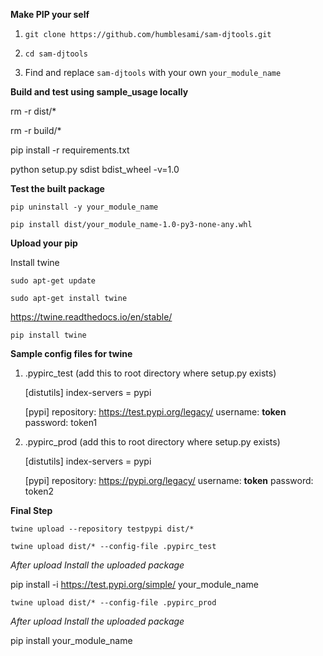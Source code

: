 **Make PIP your self**

1. `git clone https://github.com/humblesami/sam-djtools.git`
2. `cd sam-djtools`

3. Find and replace `sam-djtools` with your own `your_module_name`

**Build and test using sample_usage locally**

rm -r dist/*

rm -r build/*

pip install -r requirements.txt

python setup.py sdist bdist_wheel -v=1.0

**Test the built package**

`pip uninstall -y your_module_name`

`pip install dist/your_module_name-1.0-py3-none-any.whl`

**Upload your pip**

Install twine

`sudo apt-get update`

`sudo apt-get install twine`

https://twine.readthedocs.io/en/stable/

`pip install twine`

**Sample config files for twine**

1. .pypirc_test (add this to root directory where setup.py exists)

    [distutils]
    index-servers = pypi

    [pypi]
    repository: https://test.pypi.org/legacy/
    username: __token__
    password: token1


2. .pypirc_prod (add this to root directory where setup.py exists)

    [distutils]
    index-servers = pypi

    [pypi]
    repository: https://pypi.org/legacy/
    username: __token__
    password: token2

**Final Step**

`twine upload --repository testpypi dist/*`

`twine upload dist/* --config-file .pypirc_test`


*After upload Install the uploaded package*

pip install -i https://test.pypi.org/simple/ your_module_name


`twine upload dist/* --config-file .pypirc_prod`

*After upload Install the uploaded package*

pip install your_module_name